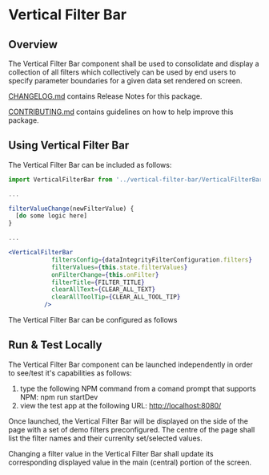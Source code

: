 # Vertical Filter Bar

## Overview

The Vertical Filter Bar component shall be used to consolidate and display a collection of all filters which collectively can be used by end users to specify parameter boundaries for a given data set rendered on screen.

[CHANGELOG.md](CHANGELOG.md) contains Release Notes for this package.

[CONTRIBUTING.md](CONTRIBUTING.md) contains guidelines on how to help improve this package.

## Using Vertical Filter Bar

The Vertical Filter Bar can be included as follows:

```jsx
import VerticalFilterBar from '../vertical-filter-bar/VerticalFilterBar.jsx';

...

filterValueChange(newFilterValue) {
  [do some logic here]
}

...

<VerticalFilterBar
            filtersConfig={dataIntegrityFilterConfiguration.filters}
            filterValues={this.state.filterValues}
            onFilterChange={this.onFilter}
            filterTitle={FILTER_TITLE}
            clearAllText={CLEAR_ALL_TEXT}
            clearAllToolTip={CLEAR_ALL_TOOL_TIP}
          />
```

The Vertical Filter Bar can be configured as follows

## Run & Test Locally

The Vertical Filter Bar component can be launched independently in order to see/test it's capabilities as follows:

1. type the following NPM command from a comand prompt that supports NPM: npm run startDev
2. view the test app at the following URL: <http://localhost:8080/>

Once launched, the Vertical Filter Bar will be displayed on the side of the page with a set of demo filters preconfigured. The centre of the page shall list the filter names and their currenlty set/selected values.

Changing a filter value in the Vertical Filter Bar shall update its corresponding displayed value in the main (central) portion of the screen.
